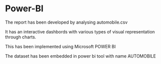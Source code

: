 # Power-BI
The report has been developed by analysing automobile.csv

It has an interactive dashbords with various types of visual representation through charts. 

This has been implemented using Microsoft POWER BI 

The dataset has been embedded in power bi tool with name AUTOMOBILE 

